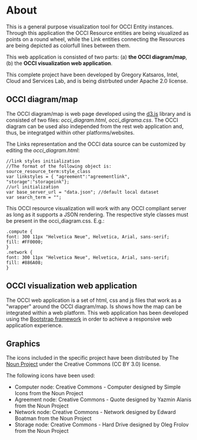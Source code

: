 # About

This is a general purpose visualization tool for OCCI Entity instances. 
Through this application the OCCI Resource entities are being visualized as points on a round wheel, while the Link entities connecting the Resources are being depicted as colorfull lines between them.

This web application is consisted of two parts: (a) **the OCCI diagram/map**, (b) the **OCCI visualization web application**. 

This complete project have been developed by Gregory Katsaros, Intel, Cloud and Services Lab, and is being distrbuted under Apache 2.0 license. 


## OCCI diagram/map

The OCCI diagram/map is web page developed using the [d3.js](http://d3js.org/) library and is consisted of two files: *occi_diagram.html*, *occi_digrama.css*. The OCCI diagram can be used also independed from the rest web application and, thus, be integratged within other platforms/websites. 
     
The Links representation and the OCCI data source can be customized by editing the *occi_diagram.html*:
            
    //link styles initialization
    //The format of the following object is: source_resource_term:style_class
    var linkstyles = { "agreement":"agreementlink", "storage":"storageink"};
    //url initialization
    var base_server_url = "data.json"; //default local dataset
    var search_term = "";
        

This OCCI resource visualization will work with any OCCI compliant server as long as it supports a JSON rendering. 
The respective style classes must be present in the occi_diagram.css. E.g.: 

    .compute {
    font: 300 11px "Helvetica Neue", Helvetica, Arial, sans-serif;
    fill: #FF0000;
    }
    .network {
    font: 300 11px "Helvetica Neue", Helvetica, Arial, sans-serif;
    fill: #886A08;
    }
                        
     
## OCCI visualization web application
    
The OCCI web application is a set of html, css and js files that work as a "wrapper" around the OCCI diagram/map. Is shows how the map can be integrated within a web platform.
This web application has been developed using the [Bootstrap framework](http://getbootstrap.com/) in order to achieve a responsive web application experience. 
   
## Graphics

The icons included in the specific project have been distributed by The [Noun Project](http://thenounproject.com/) under the Creative Commons (CC BY 3.0) license.
    
The following icons have been used:
* Computer node: Creative Commons - Computer designed by Simple Icons from the Noun Project
* Agreement node: Creative Commons - Quote designed by Yazmin Alanis from the Noun Project
* Network node: Creative Commons - Network designed by Edward Boatman from the Noun Project
* Storage node: Creative Commons - Hard Drive designed by Oleg Frolov from the Noun Project
